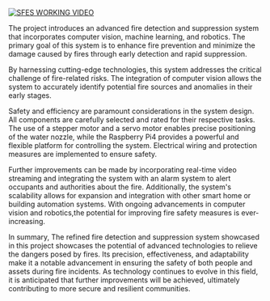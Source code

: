  [![SFES WORKING VIDEO](https://img.youtube.com/vi/PjQ00xdK9GM/0.jpg)](https://www.youtube.com/watch?v=PjQ00xdK9GM)






The project introduces an advanced fire detection and suppression system that incorporates computer vision, machine learning, and robotics.
The primary goal of this system is to enhance fire prevention and minimize the damage caused by fires through early detection and rapid suppression.

By harnessing cutting-edge technologies, this system addresses the critical challenge of fire-related risks.
The integration of computer vision allows the system to accurately identify potential fire sources and anomalies in their early stages.

Safety and efficiency are paramount considerations in the system design. All components are carefully selected and rated for their respective tasks.
The use of a stepper motor and a servo motor enables precise positioning of the water nozzle, while the Raspberry Pi4 provides a powerful and flexible platform for controlling the system.
Electrical wiring and protection measures are implemented to ensure safety.

Further improvements can be made by incorporating real-time video streaming and integrating the system with an alarm system to alert occupants and authorities about the fire.
Additionally, the system's scalability allows for expansion and integration with other smart home or building automation systems.
With ongoing advancements in computer vision and robotics,the potential for improving fire safety measures is ever-increasing.

In summary, The refined fire detection and suppression system showcased in this project showcases the potential of advanced technologies to relieve the dangers posed by fires.
Its precision, effectiveness, and adaptability make it a notable advancement in ensuring the safety of both people and assets during fire incidents. 
As technology continues to evolve in this field, it is anticipated that further improvements will be achieved, ultimately contributing to more secure and resilient communities.



